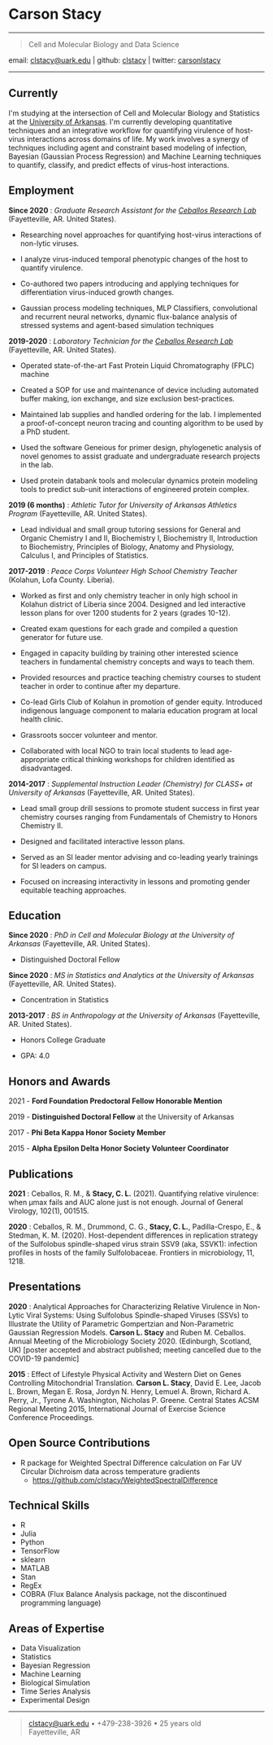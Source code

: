Carson Stacy
=========================

----

>  Cell and Molecular Biology and Data Science
>  <div id="webaddress">
email: 
<a href="mailto:clstacy@uark.edu">clstacy@uark.edu</a>
| github:
<i class="fa fa-github"></i> <a href="http://github.com/clstacy">clstacy</a>
| twitter:
<i class="fa fa-twitter"></i> <a href="http://twitter.com/carsonlstacy">carsonlstacy</a>
</div>

----


Currently
--------------------
I'm studying at the intersection of Cell and Molecular Biology and Statistics at the [University of Arkansas](http://www.uark.edu/). I'm currently developing quantitative techniques and an integrative workflow for quantifying virulence of host-virus interactions across domains of life. My work involves a synergy of techniques including agent and constraint based modeling of infection, Bayesian (Gaussian Process Regression) and Machine Learning techniques to quantify, classify, and predict effects of virus-host interactions.


Employment
--------------------

__Since 2020__
:   *Graduate Research Assistant for the [Ceballos Research Lab](https://ceballoslab.uark.edu/)*
    (Fayetteville, AR. United States).
* Researching novel approaches for quantifying host-virus interactions of non-lytic viruses. 

* I analyze virus-induced temporal phenotypic changes of the host to quantify virulence. 

* Co-authored two papers introducing and applying techniques for differentiation virus-induced growth changes. 

* Gaussian process modeling techniques, MLP Classifiers, convolutional and recurrent neural networks, dynamic flux-balance analysis of stressed systems and agent-based simulation techniques

__2019-2020__
:   *Laboratory Technician for the [Ceballos Research Lab](https://ceballoslab.uark.edu/)*
    (Fayetteville, AR. United States).

* Operated state-of-the-art Fast Protein Liquid Chromatography (FPLC) machine 

* Created a SOP for use and maintenance of device including automated buffer making, ion exchange, and size exclusion best-practices. 

* Maintained lab supplies and handled ordering for the lab. I implemented a proof-of-concept neuron tracing and counting algorithm to be used by a PhD student. 

* Used the software Geneious for primer design, phylogenetic analysis of novel genomes to assist graduate and undergraduate research projects in the lab. 

* Used protein databank tools and molecular dynamics protein modeling tools to predict sub-unit interactions of engineered protein complex.

__2019 (6 months)__
:   *Athletic Tutor for University of Arkansas Athletics Program*
    (Fayetteville, AR. United States).
    
* Lead individual and small group tutoring sessions for General and Organic Chemistry I and II, Biochemistry I, Biochemistry II, Introduction to Biochemistry, Principles of Biology,  Anatomy and Physiology, Calculus I, and Principles of Statistics.


__2017-2019__
:   *Peace Corps Volunteer High School Chemistry Teacher*
    (Kolahun, Lofa County. Liberia).

* Worked as first and only chemistry teacher in only high school in Kolahun district of Liberia since 2004. Designed and led interactive lesson plans for over 1200 students for 2 years (grades 10-12). 

* Created exam questions for each grade and compiled a question generator for future use.

* Engaged in capacity building by training other interested science teachers in fundamental chemistry concepts and ways to teach them. 

* Provided resources and practice teaching chemistry courses to student teacher in order to continue after my departure. 

* Co-lead Girls Club of Kolahun in promotion of gender equity. Introduced indigenous language component to malaria education program at local health clinic. 

* Grassroots soccer volunteer and mentor. 

* Collaborated with local NGO to train local students to lead age-appropriate critical thinking workshops for children identified as disadvantaged.

__2014-2017__
:   *Supplemental Instruction Leader (Chemistry) for CLASS+ at University of Arkansas* 
    (Fayetteville, AR. United States).

* Lead small group drill sessions to promote student success in first year chemistry courses ranging from Fundamentals of Chemistry to Honors Chemistry II. 

* Designed and facilitated interactive lesson plans. 

* Served as an SI leader mentor advising and co-leading yearly trainings for SI leaders on campus. 

* Focused on increasing interactivity in lessons and promoting gender equitable teaching approaches.


Education
---------

__Since 2020__
:   *PhD in Cell and Molecular Biology at the University of Arkansas*
    (Fayetteville, AR. United States).
    
* Distinguished Doctoral Fellow


__Since 2020__
:   *MS in Statistics and Analytics at the University of Arkansas*
    (Fayetteville, AR. United States).

* Concentration in Statistics


__2013-2017__
:   *BS in Anthropology at the University of Arkansas*
    (Fayetteville, AR. United States).
    
* Honors College Graduate

* GPA: 4.0


Honors and Awards
------------------------
2021 - **Ford Foundation Predoctoral Fellow Honorable Mention**

2019 - **Distinguished Doctoral Fellow** at the University of Arkansas

2017 - **Phi Beta Kappa Honor Society Member**

2015 - **Alpha Epsilon Delta Honor Society Volunteer Coordinator**


Publications
------------------------

__2021__
:    Ceballos, R. M., & __Stacy, C. L.__ (2021). Quantifying relative virulence: when μmax fails and AUC alone just is not enough. Journal of General Virology, 102(1), 001515.

__2020__
:    Ceballos, R. M., Drummond, C. G., __Stacy, C. L.__, Padilla-Crespo, E., & Stedman, K. M. (2020). Host-dependent differences in replication strategy of the Sulfolobus spindle-shaped virus strain SSV9 (aka, SSVK1): infection profiles in hosts of the family Sulfolobaceae. Frontiers in microbiology, 11, 1218.


Presentations
------------------------

__2020__
:    Analytical Approaches for Characterizing Relative Virulence in Non-Lytic Viral Systems: Using Sulfolobus Spindle-shaped Viruses (SSVs) to Illustrate the Utility of Parametric Gompertzian and Non-Parametric Gaussian Regression Models. __Carson L. Stacy__ and Ruben M. Ceballos. Annual Meeting of the Microbiology Society 2020. (Edinburgh, Scotland, UK) [poster accepted and abstract published; meeting cancelled due to the COVID-19 pandemic]

__2015__
:    Effect of Lifestyle Physical Activity and Western Diet on Genes Controlling Mitochondrial Translation. __Carson L. Stacy__, David E. Lee, Jacob L. Brown, Megan E. Rosa, Jordyn N. Henry, Lemuel A. Brown, Richard A. Perry, Jr., Tyrone A. Washington, Nicholas P. Greene. Central States ACSM Regional Meeting 2015, International Journal of Exercise Science Conference Proceedings.


Open Source Contributions
------------------------
* R package for Weighted Spectral Difference calculation on Far UV Circular Dichroism data across temperature gradients
    * https://github.com/clstacy/WeightedSpectralDifference

Technical Skills
------------------------

* R
* Julia
* Python
* TensorFlow
* sklearn
* MATLAB
* Stan
* RegEx
* COBRA (Flux Balance Analysis package, not the discontinued programming language)

Areas of Expertise
------------------------

* Data Visualization
* Statistics
* Bayesian Regression
* Machine Learning
* Biological Simulation
* Time Series Analysis
* Experimental Design

----

> <clstacy@uark.edu> • +479-238-3926 • 25 years old\
>  Fayetteville, AR
